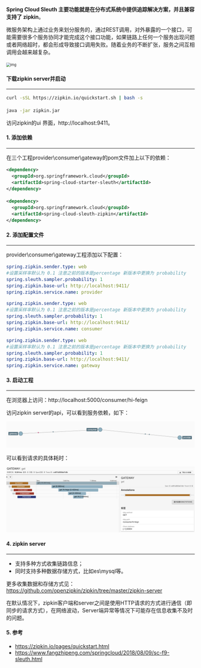 **Spring Cloud Sleuth 主要功能就是在分布式系统中提供追踪解决方案，并且兼容支持了 zipkin**。

微服务架构上通过业务来划分服务的，通过REST调用，对外暴露的一个接口，可能需要很多个服务协同才能完成这个接口功能，如果链路上任何一个服务出现问题或者网络超时，都会形成导致接口调用失败。随着业务的不断扩张，服务之间互相调用会越来越复杂。

<img src="https://www.fangzhipeng.com/img/jianshu/2279594-dd72907e82f89fd6.png" alt="img" style="zoom:67%;" />



#### 下载zipkin server并启动

---

```bash
curl -sSL https://zipkin.io/quickstart.sh | bash -s

java -jar zipkin.jar
```

访问zipkin的ui 界面，http://localhost:9411。



#### 1. 添加依赖

---

在三个工程provider\consumer\gateway的pom文件加上以下的依赖：

```xml
<dependency>
  <groupId>org.springframework.cloud</groupId>
  <artifactId>spring-cloud-starter-sleuth</artifactId>
</dependency>

<dependency>
  <groupId>org.springframework.cloud</groupId>
  <artifactId>spring-cloud-sleuth-zipkin</artifactId>
</dependency>
```



#### 2. 添加配置文件

---

provider\consumer\gateway工程添加以下配置：

```yaml
spring.zipkin.sender.type: web
#设置采样率默认为 0.1 注意之前的版本是percentage 新版本中更换为 probability
spring.sleuth.sampler.probability: 1
spring.zipkin.base-url: http://localhost:9411/
spring.zipkin.service.name: provider
```

```yaml
spring.zipkin.sender.type: web
#设置采样率默认为 0.1 注意之前的版本是percentage 新版本中更换为 probability
spring.sleuth.sampler.probability: 1
spring.zipkin.base-url: http://localhost:9411/
spring.zipkin.service.name: consumer
```

```yaml
spring.zipkin.sender.type: web
#设置采样率默认为 0.1 注意之前的版本是percentage 新版本中更换为 probability
spring.sleuth.sampler.probability: 1
spring.zipkin.base-url: http://localhost:9411/
spring.zipkin.service.name: gateway
```



#### 3. 启动工程

---

在浏览器上访问：http://localhost:5000/consumer/hi-feign

访问zipkin server的api，可以看到服务依赖，如下：

![image-20220531153813604](4.%E4%BD%BF%E7%94%A8spring%20cloud%20sleuth+zipkin%E5%AE%9E%E7%8E%B0%E9%93%BE%E8%B7%AF%E8%BF%BD%E8%B8%AA.assets/image-20220531153813604.png)

可以看到请求的具体耗时：

![image-20220531154013885](4.%E4%BD%BF%E7%94%A8spring%20cloud%20sleuth+zipkin%E5%AE%9E%E7%8E%B0%E9%93%BE%E8%B7%AF%E8%BF%BD%E8%B8%AA.assets/image-20220531154013885.png)



#### 4. zipkin server

---

- 支持多种方式收集链路信息；
- 同时支持多种数据存储方式，比如es\mysql等。

更多收集数据和存储方式见：https://github.com/openzipkin/zipkin/tree/master/zipkin-server

在默认情况下，zipkin客户端和server之间是使用HTTP请求的方式进行通信（即同步的请求方式），在网络波动，Server端异常等情况下可能存在信息收集不及时的问题。



#### 5. 参考

- https://zipkin.io/pages/quickstart.html
- https://www.fangzhipeng.com/springcloud/2018/08/09/sc-f9-sleuth.html


